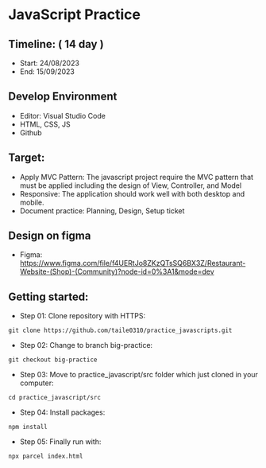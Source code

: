 # JavaScript Practice

## Timeline: ( 14 day )

- Start: 24/08/2023
- End: 15/09/2023

## Develop Environment

- Editor: Visual Studio Code
- HTML, CSS, JS
- Github

## Target:

- Apply MVC Pattern: The javascript project require the MVC pattern that must be applied including the design of View, Controller, and Model
- Responsive: The application should work well with both desktop and mobile.
- Document practice: Planning, Design, Setup ticket

## Design on figma

- Figma: https://www.figma.com/file/f4UERtJo8ZKzQTsSQ6BX3Z/Restaurant-Website-(Shop)-(Community)?node-id=0%3A1&mode=dev

## Getting started:

- Step 01: Clone repository with HTTPS:

```
git clone https://github.com/taile0310/practice_javascripts.git
```

- Step 02: Change to branch big-practice:

```
git checkout big-practice
```

- Step 03: Move to practice_javascript/src folder which just cloned in your computer:

```
cd practice_javascript/src
```

- Step 04: Install packages:

```
npm install
```

- Step 05: Finally run with:

```
npx parcel index.html
```
